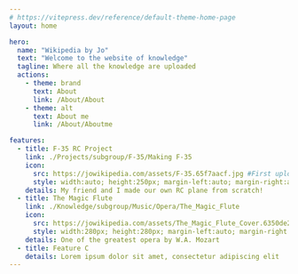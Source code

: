 ```yaml
---
# https://vitepress.dev/reference/default-theme-home-page
layout: home

hero:
  name: "Wikipedia by Jo"
  text: "Welcome to the website of knowledge"
  tagline: Where all the knowledge are uploaded
  actions:
    - theme: brand
      text: About
      link: /About/About
    - theme: alt
      text: About me
      link: /About/Aboutme

features: 
  - title: F-35 RC Project
    link: ./Projects/subgroup/F-35/Making F-35
    icon:
      src: https://jowikipedia.com/assets/F-35.65f7aacf.jpg #First upload in different page, and then pull it from that page. First step is to npm run docs build and preview it.
      style: width:auto; height:250px; margin-left:auto; margin-right:auto;
    details: My friend and I made our own RC plane from scratch!
  - title: The Magic Flute
    link: ./Knowledge/subgroup/Music/Opera/The_Magic_Flute
    icon: 
      src: https://jowikipedia.com/assets/The_Magic_Flute_Cover.6350de21.jpg
      style: width:280px; height:280px; margin-left:auto; margin-right:auto;
    details: One of the greatest opera by W.A. Mozart
  - title: Feature C
    details: Lorem ipsum dolor sit amet, consectetur adipiscing elit
---
```


